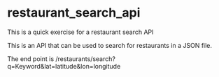 # restaurant_search_api
This is a quick exercise for a restaurant search API

This is an API that can be used to search for restaurants in a JSON file.

The end point is  /restaurants/search?q=Keyword&lat=latitude&lon=longitude
